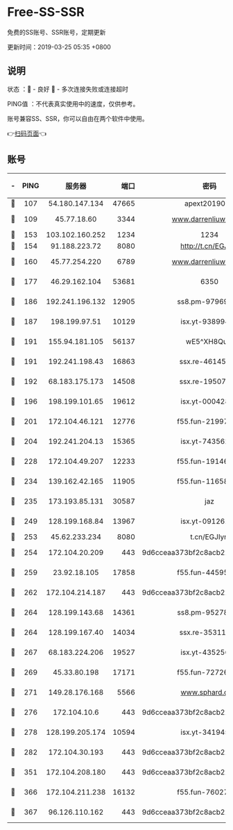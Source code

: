 # Free-SS-SSR

免费的SS账号、SSR账号，定期更新

更新时间：2019-03-25 05:35 +0800

## 说明

状态     ：🙂 - 良好 🙁 - 多次连接失败或连接超时

PING值   ：不代表真实使用中的速度，仅供参考。

账号兼容SS、SSR，你可以自由在两个软件中使用。

👉[扫码页面](https://liesauer.github.io/Free-SS-SSR/)👈

## 账号

|-|PING|服务器|端口|密码|加密方式|区域|
|:----:|:----:|:-----:|-----:|:----:|:----:|:----:|
|🙂|107|54.180.147.134|47665|apext2019001|chacha20|KR|
|🙂|109|45.77.18.60|3344|www.darrenliuwei.com|aes-256-cfb|JP|
|🙂|153|103.102.160.252|1234|1234|rc4-md5|JP|
|🙂|154|91.188.223.72|8080|http://t.cn/EGJIyrl|rc4-md5|RU|
|🙂|160|45.77.254.220|6789|www.darrenliuwei.com|aes-256-cfb|SG|
|🙂|177|46.29.162.104|53681|6350|aes-128-ctr|RU|
|🙂|186|192.241.196.132|12905|ss8.pm-97969807|aes-256-cfb|US|
|🙂|187|198.199.97.51|10129|isx.yt-93899437|aes-256-cfb|US|
|🙂|191|155.94.181.105|56137|wE5^XH8Quw|aes-256-cfb|US|
|🙂|191|192.241.198.43|16863|ssx.re-46145720|aes-256-cfb|US|
|🙂|192|68.183.175.173|14508|ssx.re-19507482|aes-256-cfb|US|
|🙂|196|198.199.101.65|19612|isx.yt-00042869|aes-256-cfb|US|
|🙂|201|172.104.46.121|12776|f55.fun-21997792|aes-256-cfb|SG|
|🙂|204|192.241.204.13|15365|isx.yt-74356229|aes-256-cfb|US|
|🙂|228|172.104.49.207|12233|f55.fun-19146730|aes-256-cfb|SG|
|🙂|234|139.162.42.165|11905|f55.fun-11658175|aes-256-cfb|SG|
|🙂|235|173.193.85.131|30587|jaz|aes-256-cfb|US|
|🙂|249|128.199.168.84|13967|isx.yt-09126188|aes-256-cfb|SG|
|🙂|253|45.62.233.234|8080|t.cn/EGJIyrl|rc4-md5|CA|
|🙂|254|172.104.20.209|443|9d6cceaa373bf2c8acb22e60b6a58be6|aes-256-cfb|US|
|🙂|259|23.92.18.105|17858|f55.fun-44595714|aes-256-cfb|US|
|🙂|262|172.104.214.187|443|9d6cceaa373bf2c8acb22e60b6a58be6|aes-256-cfb|US|
|🙂|264|128.199.143.68|14361|ss8.pm-95278074|aes-256-cfb|SG|
|🙂|264|128.199.167.40|14034|ssx.re-35311093|aes-256-cfb|SG|
|🙂|267|68.183.224.206|19527|isx.yt-43525673|aes-256-cfb|SG|
|🙂|269|45.33.80.198|17171|f55.fun-72726729|aes-256-cfb|US|
|🙂|271|149.28.176.168|5566|www.sphard.com|aes-256-cfb|AU|
|🙂|276|172.104.10.6|443|9d6cceaa373bf2c8acb22e60b6a58be6|aes-256-cfb|US|
|🙂|278|128.199.205.174|10594|isx.yt-34194530|aes-256-cfb|SG|
|🙂|282|172.104.30.193|443|9d6cceaa373bf2c8acb22e60b6a58be6|aes-256-cfb|US|
|🙂|351|172.104.208.180|443|9d6cceaa373bf2c8acb22e60b6a58be6|aes-256-cfb|US|
|🙂|366|172.104.211.238|16132|f55.fun-76027787|aes-256-cfb|US|
|🙂|367|96.126.110.162|443|9d6cceaa373bf2c8acb22e60b6a58be6|aes-256-cfb|US|
